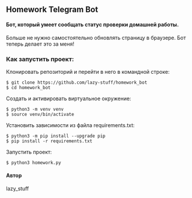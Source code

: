 ## Homework Telegram Bot

#### Бот, который умеет сообщать статус проверки домашней работы.

Больше не нужно самостоятельно обновлять страницу в браузере.
Бот теперь делает это за меня!

### Как запустить проект:

Клонировать репозиторий и перейти в него в командной строке:

```
$ git clone https://github.com/lazy-stuff/homework_bot
$ cd homework_bot
```
Cоздать и активировать виртуальное окружение:

```
$ python3 -m venv venv
$ source venv/bin/activate
```

Установить зависимости из файла requirements.txt:

```
$ python3 -m pip install --upgrade pip
$ pip install -r requirements.txt
```

Запустить проект:

```
$ python3 homework.py
```

#### Автор
lazy_stuff
